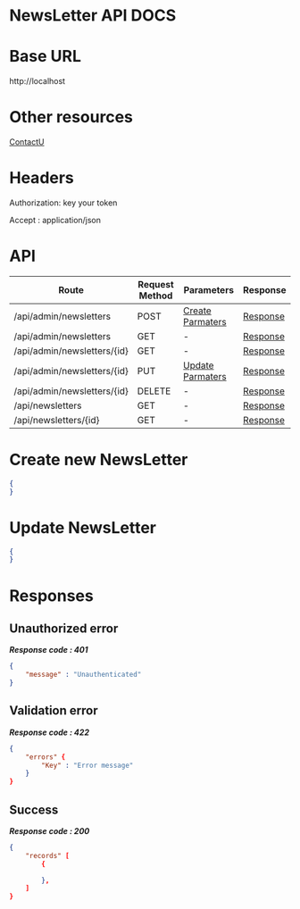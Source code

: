 # NewsLetter API DOCS

# Base URL
http://localhost

# Other resources
[ContactU](./contactu.md) 

 
# Headers

Authorization: key your token

Accept : application/json

# API 

| Route                        | Request Method | Parameters | Response  |
| -----------                  | -----------    |----------- |---------- |
| /api/admin/newsletters            | POST           |  [Create Parmaters](#Create)|[Response](#Response)|
| /api/admin/newsletters | GET           |-|  [Response](#Response)         |
|/api/admin/newsletters/{id}         | GET           |  - |  [Response](#Response)         |
|/api/admin/newsletters/{id}        |PUT           |  [Update Parmaters](#Update)|[Response](#Response)     |
|/api/admin/newsletters/{id}        |DELETE           |  -|[Response](#Response)| 
|/api/newsletters        |GET           |-| [Response](#Response)|
|/api/newsletters/{id}        |GET           |-|[Response](#Response)|


# <a name="Create"> </a> Create new NewsLetter 

```json
{
} 
```

# <a name="Update"> </a> Update NewsLetter

```json
{
} 
```
# <a name="Response"> </a> Responses 

## Unauthorized error

__*Response code : 401*__
```json 
{
    "message" : "Unauthenticated"
}
```

## Validation error 
__*Response code : 422*__

```json 
{
    "errors" {
        "Key" : "Error message"
    }
}
```
## Success  
__*Response code : 200*__
```json 
{
    "records" [
        {

        },
    ]
}
```
